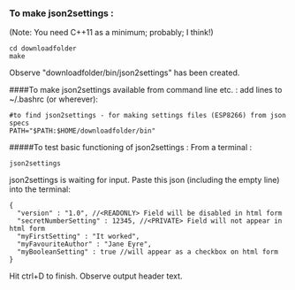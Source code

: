 ### To make json2settings :
(Note: You need C++11 as a minimum; probably; I think!)

```
cd downloadfolder
make
```
Observe "downloadfolder/bin/json2settings" has been created.

####To make json2settings available from command line etc. :
add lines to ~/.bashrc  (or wherever):
```
#to find json2settings - for making settings files (ESP8266) from json specs
PATH="$PATH:$HOME/downloadfolder/bin"
```
#####To test basic functioning of json2settings :
From a terminal :
```
json2settings
```
json2settings is waiting for input.
Paste this json (including the empty line) into the terminal:
```
{
  "version" : "1.0", //<READONLY> Field will be disabled in html form
  "secretNumberSetting" : 12345, //<PRIVATE> Field will not appear in html form
  "myFirstSetting" : "It worked",
  "myFavouriteAuthor" : "Jane Eyre",
  "myBooleanSetting" : true //will appear as a checkbox on html form
}

```
Hit ctrl+D to finish.
Observe output header text.